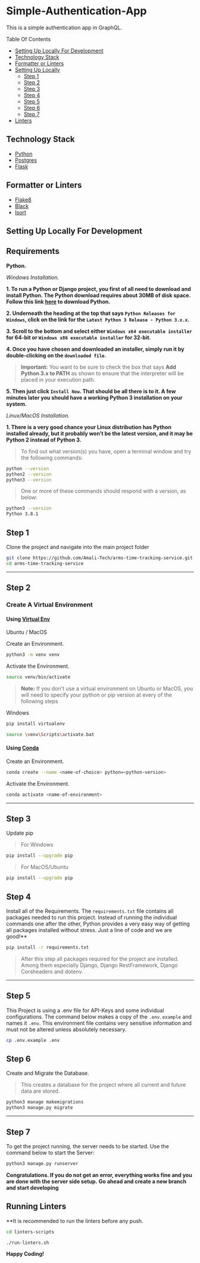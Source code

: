 # Simple-Authentication-App
This is a simple authentication app in GraphQL.

Table Of Contents

- [Setting Up Locally For Development](#setting-up-locally-for-development)
- [Technology Stack](#technology-stack)
- [Formatter or Linters](#formatter-or-linters)
- [Setting Up Locally](#setting-up-locally-for-development)
  - [Step 1](#step-1)
  - [Step 2](#step-2)
  - [Step 3](#step-3)
  - [Step 4](#step-4)
  - [Step 5](#step-5)
  - [Step 6](#step-6)
  - [Step 7](#step-7)
- [Linters](#running-linters)

## Technology Stack

- [Python](https://www.python.org/ "python")
- [Postgres](https://www.postgresql.org/ "Postgres")
- [Flask](https://flask.palletsprojects.com/ "Flask")

## Formatter or Linters

- [Flake8](https://flake8.pycqa.org/en/latest/index.html# "Flake8")
- [Black](https://black.readthedocs.io/en/stable/ "Black")
- [Isort](https://pycqa.github.io/isort/ "Isort")

## Setting Up Locally For Development

## Requirements

**Python.**

*Windows Installation.*

**1. To run a Python or Django project, you first of all need to download and install Python. The Python download requires about 30MB of disk space. Follow this link [here](https://www.python.org/downloads/) to download Python.**

**2. Underneath the heading at the top that says `Python Releases for Windows`, click on the link for the `Latest Python 3 Release - Python 3.x.x`.**

**3. Scroll to the bottom and select either `Windows x64 executable installer` for 64-bit or `Windows x86 executable installer` for 32-bit.**

**4. Once you have chosen and downloaded an installer, simply run it by double-clicking on the `downloaded file`.**

>**Important:** You want to be sure to check the box that says **Add Python 3.x to PATH** as shown to ensure that the interpreter will be placed in your execution path.

**5. Then just click `Install Now`. That should be all there is to it. A few minutes later you should have a working Python 3 installation on your system.**

*Linux/MacOS Installation.*

**1. There is a very good chance your Linux distribution has Python installed already, but it probably won’t be the latest version, and it may be Python 2 instead of Python 3.**

>To find out what version(s) you have, open a terminal window and try the following commands:

```sh
python --version
python2 --version
python3 --version
```

>One or more of these commands should respond with a version, as below:

```sh
python3 --version
Python 3.8.1
```

## Step 1

Clone the project and navigate into the main project folder

```sh
git clone https://github.com/Amali-Tech/arms-time-tracking-service.git
cd arms-time-tracking-service
```

---

## Step 2

### Create A Virtual Environment

#### Using [**Virtual Env**](https://docs.python.org/3/tutorial/venv.html)

Ubuntu / MacOS

Create an Environment.

```sh
python3 -m venv venv
```

Activate the Environment.

```sh
source venv/bin/activate
```

 >**Note:** If you don't use a virtual environment on Ubuntu or MacOS, you will need to specify your python or pip version at every of the following steps

Windows

```sh
pip install virtualenv
```

```sh
source \venv\Scripts\activate.bat
```

#### Using [**Conda**](https://docs.conda.io/en/latest/)

Create an Environment.

```sh
conda create --name <name-of-choice> python=<python-version>
```

Activate the Environment.

```sh
conda activate <name-of-environment>
```

---

## Step 3

Update pip
>For Windows

```sh
pip install --upgrade pip
```

>For MacOS/Ubuntu

```sh
pip install --upgrade pip
```

## Step 4

Install all of the Requirements. The `requirements.txt` file contains all packages needed to run this project. Instead of running the individual commands one after the other, Python provides a very easy way of getting all packages installed without stress. Just a line of code and we are good!**

```sh
pip install -r requirements.txt
```

>After this step all packages required for the project are installed. Among them especially Django, Django RestFramework, Django Corsheaders and dotenv.

---

## Step 5

This Project is using a .env file for API-Keys and some individual configurations. The command below makes a copy of the `.env.example` and names it `.env`. This environment file contains very sensitive information and must not be altered unless absolutely necessary.

```sh
cp .env.example .env
```

## Step 6

Create and Migrate the Database.

>This creates a database for the project where all current and future data are stored.

```sh
python3 manage makemigrations
python3 manage.py migrate
```

---

## Step 7

To get the project running, the server needs to be started. Use the command below to start the Server:

```sh
python3 manage.py runserver
```

**Congratulations. If you do not get an error, everything works fine and you are done with the server side setup.**
**Go ahead and create a new branch and start developing**

## Running Linters

**It is recommended to run the linters before any push.

```sh
cd linters-scripts
```

```sh
./run-linters.sh
```

**Happy Coding!**
